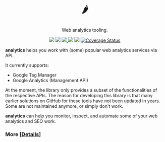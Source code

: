 # <p align="center">🌶</p>

<p align="center">Web analytics tooling.</p>

<p align="center">
<img src="https://img.shields.io/badge/python-3.6+-blue.svg">
<a href="./LICENSE.md"><img src="https://img.shields.io/github/license/xslates/analytics.svg"></a>
<a href="https://github.com/xslates/analytics/issues"><img src="https://img.shields.io/github/issues-raw/xslates/analytics.svg">
<a href="https://github.com/xslates/analytics/releases"><img src="https://img.shields.io/github/release/xslates/analytics.svg"></a>
<img src="https://travis-ci.org/xslates/analytics.svg?branch=master">
<a href='https://coveralls.io/github/xslates/analytics?branch=analytics-dev'><img src='https://coveralls.io/repos/github/xslates/analytics/badge.svg?branch=master&kill_cache=1' alt='Coverage Status' /></a>
</p>

**analytics** helps you work with (some) popular web analytics services via API.

It currently supports:

- Google Tag Manager
- Google Analytics (Management API)

At the moment, the library only provides a subset of the functionalities of the respective APIs. The reason for developing this library is that many earlier solutions on GitHub for these tools have not been updated in years. Some are not maintained anymore, or simply don't work.

**analytics** can help you monitor, inspect, and automate some of your web analytics and SEO work.

### More [[Details](https://github.com/xslates/analytics/blob/master/DETAILS.md)]